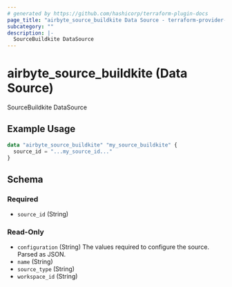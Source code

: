 ```yaml
---
# generated by https://github.com/hashicorp/terraform-plugin-docs
page_title: "airbyte_source_buildkite Data Source - terraform-provider-airbyte"
subcategory: ""
description: |-
  SourceBuildkite DataSource
---
```


# airbyte_source_buildkite (Data Source)

SourceBuildkite DataSource

## Example Usage

```terraform
data "airbyte_source_buildkite" "my_source_buildkite" {
  source_id = "...my_source_id..."
}
```

<!-- schema generated by tfplugindocs -->
## Schema

### Required

- `source_id` (String)

### Read-Only

- `configuration` (String) The values required to configure the source. Parsed as JSON.
- `name` (String)
- `source_type` (String)
- `workspace_id` (String)


